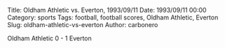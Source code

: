 Title: Oldham Athletic vs. Everton, 1993/09/11
Date: 1993/09/11 00:00
Category: sports
Tags: football, football scores, Oldham Athletic, Everton
Slug: oldham-athletic-vs-everton
Author: carbonero


Oldham Athletic 0 - 1 Everton

